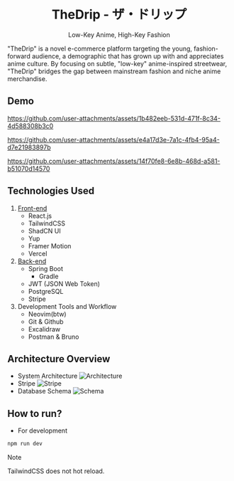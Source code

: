 <h1 align="center">TheDrip - ザ・ドリップ</h1>
<p align="center">Low-Key Anime, High-Key Fashion</p>

"TheDrip" is a novel e-commerce platform targeting the young, fashion-forward audience, a demographic that has grown up with and appreciates anime culture. By focusing on subtle, "low-key" anime-inspired streetwear, "TheDrip" bridges the gap between mainstream fashion and niche anime merchandise.

## Demo
<https://github.com/user-attachments/assets/1b482eeb-531d-471f-8c34-4d588308b3c0>

<https://github.com/user-attachments/assets/e4a17d3e-7a1c-4fb4-95a4-d7e21983897b>

<https://github.com/user-attachments/assets/14f70fe8-6e8b-468d-a581-b51070d14570>

## Technologies Used
1. [Front-end](https://github.com/ydkulks/TheDrip)
    - React.js
    - TailwindCSS
    - ShadCN UI
    - Yup
    - Framer Motion
    - Vercel
1. [Back-end](https://github.com/ydkulks/TheDrip-Backend)
    - Spring Boot
        - Gradle
    - JWT (JSON Web Token)
    - PostgreSQL
    - Stripe
3. Development Tools and Workflow
    - Neovim(btw)
    - Git & Github
    - Excalidraw
    - Postman & Bruno

## Architecture Overview
- System Architecture
![Architecture](https://github.com/user-attachments/assets/be846f0b-26d9-4bb8-bfc2-a3c49c777807)
- Stripe
![Stripe](https://github.com/user-attachments/assets/eff45cee-3ac3-442a-882b-78405e16fdb0)
- Database Schema
![Schema](https://github.com/user-attachments/assets/d472b66f-ee68-41f1-af00-5bf29b6dbf39)

## How to run?
- For development

```sh
npm run dev
```

> [!Note]
> TailwindCSS does not hot reload.
